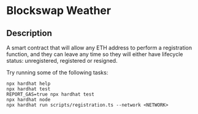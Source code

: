 # Blockswap Weather

## Description
A smart contract that will allow any ETH address to perform a registration function, and they can leave any time so they will either have lifecycle status: unregistered, registered or resigned.

Try running some of the following tasks:
```shell
npx hardhat help
npx hardhat test
REPORT_GAS=true npx hardhat test
npx hardhat node
npx hardhat run scripts/registration.ts --network <NETWORK>
```
